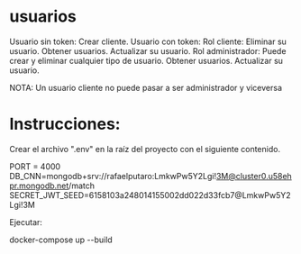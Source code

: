 # usuarios
Usuario sin token:
    Crear cliente.
Usuario con token:
    Rol cliente:
        Eliminar su usuario.
        Obtener usuarios.
        Actualizar su usuario.
    Rol administrador:
        Puede crear y eliminar cualquier tipo de usuario.
        Obtener usuarios.
        Actualizar su usuario.

NOTA: Un usuario cliente no puede pasar a ser administrador y viceversa

# Instrucciones:

Crear el archivo ".env" en la raíz del proyecto con el siguiente contenido.

PORT = 4000
DB_CNN=mongodb+srv://rafaelputaro:LmkwPw5Y2Lgi!3M@cluster0.u58ehpr.mongodb.net/match
SECRET_JWT_SEED=6158103a248014155002dd022d33fcb7@LmkwPw5Y2Lgi!3M

Ejecutar:

docker-compose up --build

